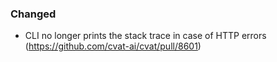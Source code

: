 ### Changed

- CLI no longer prints the stack trace in case of HTTP errors
  (<https://github.com/cvat-ai/cvat/pull/8601>)
